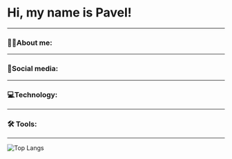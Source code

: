 # Hi, my name is Pavel!
---
### 👨‍💻About me:

---
### 📣Social media:

---
### 💻Technology:

---
### 🛠 Tools:

---
![Top Langs](https://github-readme-stats.vercel.app/api/top-langs/?username=anuraghazra&layout=compact)
